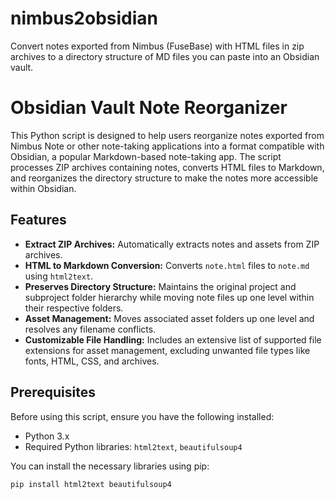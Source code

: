 # nimbus2obsidian
Convert notes exported from Nimbus (FuseBase) with HTML files in zip archives to a directory structure of MD files you can paste into an Obsidian vault.

# Obsidian Vault Note Reorganizer

This Python script is designed to help users reorganize notes exported from Nimbus Note or other note-taking applications into a format compatible with Obsidian, a popular Markdown-based note-taking app. The script processes ZIP archives containing notes, converts HTML files to Markdown, and reorganizes the directory structure to make the notes more accessible within Obsidian.

## Features

- **Extract ZIP Archives:** Automatically extracts notes and assets from ZIP archives.
- **HTML to Markdown Conversion:** Converts `note.html` files to `note.md` using `html2text`.
- **Preserves Directory Structure:** Maintains the original project and subproject folder hierarchy while moving note files up one level within their respective folders.
- **Asset Management:** Moves associated asset folders up one level and resolves any filename conflicts.
- **Customizable File Handling:** Includes an extensive list of supported file extensions for asset management, excluding unwanted file types like fonts, HTML, CSS, and archives.

## Prerequisites

Before using this script, ensure you have the following installed:

- Python 3.x
- Required Python libraries: `html2text`, `beautifulsoup4`

You can install the necessary libraries using pip:

```bash
pip install html2text beautifulsoup4
